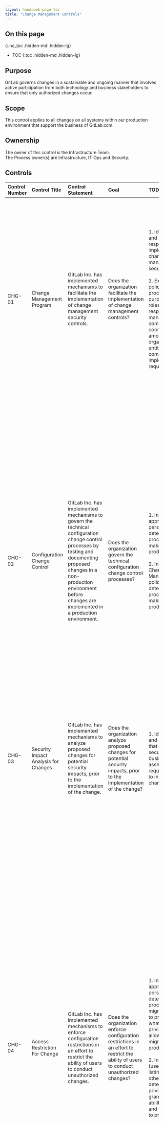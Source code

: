 ```yaml
---
layout: handbook-page-toc
title: "Change Management Controls"
---
```


## On this page
{:.no_toc .hidden-md .hidden-lg}

- TOC
{:toc .hidden-md .hidden-lg}

## Purpose
GitLab governs changes in a sustainable and ongoing manner that involves active participation from both technology and business stakeholders to ensure that only authorized changes occur.

## Scope
This control applies to all changes on all systems within our production environment that support the business of GitLab.com.

## Ownership
The owner of this control is the Infrastructure Team. <br>
The Process owner(s) are Infrastructure, IT Ops and Security.

## Controls

| Control Number | Control Title | Control Statement | Goal | TOD | TOE | 
|:---------|:-------------|:------|:-----|:-----|:-----|
| CHG-01 | Change Management Program | GitLab Inc. has implemented mechanisms to facilitate the implementation of change management security controls. | Does the organization facilitate the implementation of change management controls? | 1. Identify policies and procedures responsible for the implementation of change management security controls. <br> <br> 2. Examine policies and procedures for: purpose; scope; roles and responsibilities; management commitment; coordination among organizational entities; compliance; and implementation requirements. | 1. Examine change control policies, procedures and user-access security controls to ensure coverage and appropriate configuration of applicable change management processes. <br> <br> 2. Inspect a sample of controlled documents to evidence they are reviewed and approved in accordance to TOD. <br> <br> 3. Pull a population of change control records. <br> <br> 4. Inspect a sample of controlled documents to evidence that change management mechanisms exist to identify and document in accordance to TOD. | 
| CHG-02 | Configuration Change Control | GitLab Inc. has implemented mechanisms to govern the technical configuration change control processes by testing and documenting proposed changes in a non-production environment before changes are implemented in a production environment. | Does the organization govern the technical configuration change control processes? | 1. Inquire of appropriate personnel to determine the process for making changes to production. <br> <br> 2. Inspect the Change Management policy to determine the process for making changes to production. | 1. Obtain and inspect a system generated listing of all changes (commits) to the system during the period under review. <br> <br> 2. Select an annualized sample of changes that occurred during the period to determine if they were tested and approved in line with the change management policy by all relevant business and IT stakeholders. <br> <br> 3. Obtain and inspect documentation (i.e merge requests/issues) that each sampled change was tested in line with the Change Management policy by all relevant business and IT stakeholders. <br> <br> 4. Obtain and inspect documentation (i.e merge requests/issues) that each sampled change was approved in line with the Change Management policy by all relevant business and IT stakeholders. <br> <br> 5. Obtain and inspect documentation that each sampled change that was migrated to production was the same change that was approved for migration. | 
| CHG-03 | Security Impact Analysis for Changes | GitLab Inc. has implemented mechanisms to analyze proposed changes for potential security impacts, prior to the implementation of the change. | Does the organization analyze proposed changes for potential security impacts, prior to the implementation of the change? | 1. Identify policies and procedures that outline security and business impact assessment requirements prior to initiating a change. | 1. Pull a population of proposed changes during the examination period Confirm potential security and business impacts were identified, assessed and approved prior to initiating the change. | 
| CHG-04 | Access Restriction For Change | GitLab Inc. has implemented mechanisms to enforce configuration restrictions in an effort to restrict the ability of users to conduct unauthorized changes. | Does the organization enforce configuration restrictions in an effort to restrict the ability of users to conduct unauthorized changes? | 1. Inquire of appropriate personnel to determine the process for migrating changes to production and what privileges/roles allow a user to migrate to production. <br> <br> 2. Inspect (user/role/privilege listing, user guide, other evidence) to determine which privileges/roles grant the user the ability to migrate and make changes to production. | 1. Obtain and inspect a listing of all accounts (user/system/service) for the system and their associated roles/privileges. Filter the listing for those roles/privileges with the ability to migrate and to make changes to production. <br> <br> 2. Obtain and inspect a listing of all current team members and their associated job title/roles. <br> <br> 3. Obtain and inspect a listing of all new hired team members during the period under audit. <br> <br> 4. Obtain and inspect a listing of all terminated team members. <br> <br> 5. For 100% of the accounts with the ability to migrate and make changes to production, determine the owner and their role/job title/account purpose. <br> <br> 6. For 100% of the accounts with the ability to migrate and make changes to production, determine if the account is owned by a terminated user. <br> <br> 7. For 100% of the accounts with the ability to migrate and make changes to production, determine if the account is owned by a user provisioned the access during the period under audit. If so, obtain evidence that the user was approved for the access prior to granting the access. <br> <br> 8. For 100% of the accounts with the ability to migrate and make changes to production, determine whether the account is owned by a non-developer. <br> <br> 9. For 100% of the accounts with the ability to migrate and make changes to production, determine whether the account is owned by an appropriate IT personnel. | 
| CHG-05 | Stakeholder Notification of Changes | GitLab Inc. has implemented mechanisms to ensure stakeholders are made aware of and understand the impact of proposed changes. | Does the organization ensure stakeholders are made aware of and understand the impact of proposed changes? | 1. Identify policies, procedures and related documents that outline communication requirements to stakeholders outlining the impact and approval of proposed changes prior to initiating a change. | 1. Pull a population of proposed changes during the examination period Confirm communication and approval requirements outlined in the ToD step were applied to each change selected. | 
| CHG-06 | Security Functionality Verification | GitLab Inc. has implemented mechanisms to verify the functionality of security controls when anomalies are discovered. | Does the organization verify the functionality of security controls when anomalies are discovered? | 1. Identify policies and procedures that verify the functionality of security controls when anomalies are discovered. <br> <br> 2. Interview key organizational personnel within GitLab to discuss high level workflows that support the discovery of anomalies. | 1. Identify detection and monitoring procedures or standards used to assist with the identification of anomalies. <br> <br> 2. Examine change detection mechanisms including but not limited to: system startup, restart, shutdown, and abort. <br> <br> 3. Examine notification mechanisms including electronic alerts to system administrators, messages to local computer consoles, and/or hardware indications such as lights. | 
|CHG-07 | Project Audit Events Review | Audit events are reviewed quarterly to ensure no inappropriate changes to key change management Segregation Of Duties (SOD) settings. | Have sensitive change management settings been changed during the quarter? | 1. Inspect MR approval settings and protected branch settings for each in-scope GitLab project. 2. If MR approval settings and protected branch settings are appropriately configured per the change management policy, obtain the audit events for the period, to observe if either settings have been modified during the period. | 1. For each audit event where settings were modified, obtain the related change management issue to ensure this change was authorized and appropriate.|



* *Test of Design* - (TOD) – verifies that a control is designed appropriately and that it will prevent or detect a particular risk.
* *Test of Operating Effectiveness* - (TOE) - used for verifying that the control is in place and it operates as it was designed.

### Policy Reference
* [Security Change Management](/handbook/engineering/security/change-management-policy.html)
* [Infrastructure Change Management](/handbook/engineering/infrastructure/change-management/)
* [Business Technology Change Management Workflow](/handbook/business-technology/change-management/)
